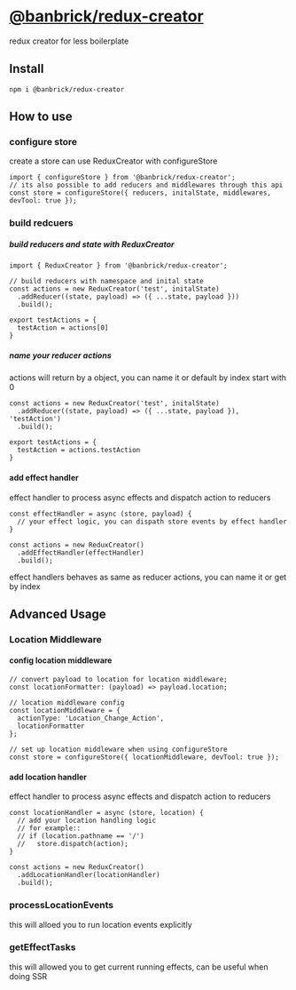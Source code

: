 # [@banbrick/redux-creator](https://www.npmjs.com/package/@banbrick/redux-creator)  
redux creator for less boilerplate

## Install
```npm i @banbrick/redux-creator```  
  
## How to use
### configure store
create a store can use ReduxCreator with configureStore
```
import { configureStore } from '@banbrick/redux-creator';
// its also possible to add reducers and middlewares through this api
const store = configureStore({ reducers, initalState, middlewares, devTool: true });
```
  
### build redcuers
##### build reducers and state with ReduxCreator
```
import { ReduxCreator } from '@banbrick/redux-creator';

// build reducers with namespace and inital state
const actions = new ReduxCreator('test', initalState)
  .addReducer((state, payload) => ({ ...state, payload }))
  .build();

export testActions = {
  testAction = actions[0]
}
```
  
##### name your reducer actions
actions will return by a object, you can name it or default by index start with 0
```
const actions = new ReduxCreator('test', initalState)
  .addReducer((state, payload) => ({ ...state, payload }), 'testAction')
  .build();

export testActions = {
  testAction = actions.testAction
}
```
  
#### add effect handler
effect handler to process async effects and dispatch action to reducers

```
const effectHandler = async (store, payload) {
  // your effect logic, you can dispath store events by effect handler
}

const actions = new ReduxCreator()
  .addEffectHandler(effectHandler)
  .build();

```
  
effect handlers behaves as same as reducer actions, you can name it or get by index 
<br>
  
## Advanced Usage
### Location Middleware
#### config location middleware
```
// convert payload to location for location middleware;
const locationFormatter: (payload) => payload.location;

// location middleware config
const locationMiddleware = { 
  actionType: 'Location_Change_Action',
  locationFormatter 
};

// set up location middleware when using configureStore
const store = configureStore({ locationMiddleware, devTool: true });
```
  
#### add location handler
effect handler to process async effects and dispatch action to reducers
```
const locationHandler = async (store, location) {
  // add your location handling logic
  // for example::
  // if (location.pathname == '/')
  //   store.dispatch(action);
}

const actions = new ReduxCreator()
  .addLocationHandler(locationHandler)
  .build();

```
  
### processLocationEvents
this will alloed you to run location events explicitly
  
### getEffectTasks
this will allowed you to get current running effects, can be useful when doing SSR
  
